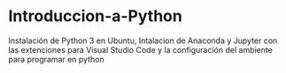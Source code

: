 # Introduccion-a-Python
Instalación de Python 3 en Ubuntu, Intalacion de Anaconda y Jupyter con las extenciones para Visual Studio Code y la configuración del ambiente para programar en python
